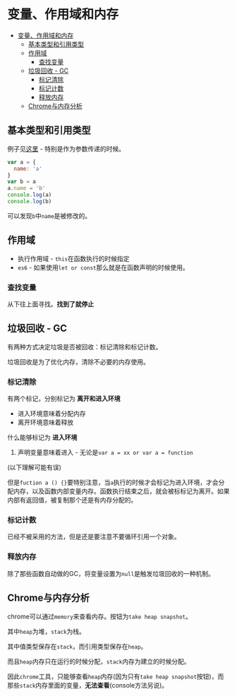# 变量、作用域和内存

<!-- TOC -->

- [变量、作用域和内存](#变量作用域和内存)
  - [基本类型和引用类型](#基本类型和引用类型)
  - [作用域](#作用域)
    - [查找变量](#查找变量)
  - [垃圾回收 - GC](#垃圾回收---gc)
    - [标记清除](#标记清除)
    - [标记计数](#标记计数)
    - [释放内存](#释放内存)
  - [Chrome与内存分析](#chrome与内存分析)

<!-- /TOC -->

## 基本类型和引用类型

例子见[这里](https://github.com/JiangWeixian/JS-Tips/blob/master/Grammar/JS%E5%9F%BA%E6%9C%AC%E7%B1%BB%E5%9E%8B%E5%92%8C%E5%BC%95%E7%94%A8%E7%B1%BB%E5%9E%8B%E5%B7%AE%E5%BC%82.md) - 特别是作为参数传递的时候。

```JavaScript
var a = {
  name: 'a'
}
var b = a
a.name = 'b'
console.log(a)
console.log(b)
```

可以发现`b`中`name`是被修改的。

## 作用域

* 执行作用域 - `this`在函数执行的时候指定
* `es6` - 如果使用`let or const`那么就是在函数声明的时候使用。

### 查找变量

从下往上面寻找。**找到了就停止**

## 垃圾回收 - GC

有两种方式决定垃圾是否被回收：标记清除和标记计数。

垃圾回收是为了优化内存，清除不必要的内存使用。

### 标记清除

有两个标记，分别标记为 **离开和进入环境**

* 进入环境意味着分配内存
* 离开环境意味着释放

什么能够标记为 **进入环境**

1. 声明变量意味着进入 - 无论是`var a = xx or var a = function`

(以下理解可能有误)

但是`fuction a () {}`要特别注意，当`a`执行的时候才会标记为进入环境，才会分配内存，以及函数内部变量内存。函数执行结束之后，就会被标标记为离开。如果内部有返回值，被复制那个还是有内存分配的。

### 标记计数

已经不被采用的方法，但是还是要注意不要循环引用一个对象。

### 释放内存

除了那些函数自动做的GC，将变量设置为`null`是触发垃圾回收的一种机制。

## Chrome与内存分析

chrome可以通过`memory`来查看内存。按钮为`take heap snapshot`。

其中`heap`为堆，`stack`为栈。

其中值类型保存在`stack`，而引用类型保存在`heap`。

而且`heap`内存只在运行的时候分配，`stack`内存为建立的时候分配。

因此`chrome`工具，只能够查看`heap`内存(因为只有`take heap snapshot`按钮)，而那些`stack`内存里面的变量，**无法查看**(console方法另说)。

